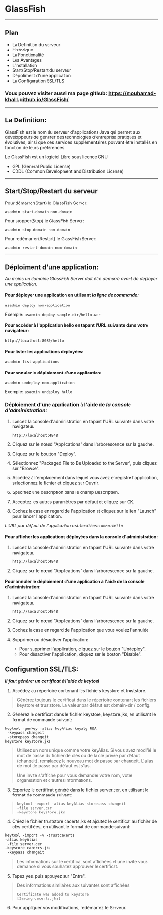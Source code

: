 [logo]: https://github.com/mouhamad-khalil/GlassFish/glassfish.png "GlassFish"

# GlassFish

___
## Plan
- La Definition du serveur 
- Historique
- La Fonctionalité
- Les Avantages
- L'installation
- Start/Stop/Restart du serveur
- Dépoliment d'une application 
- La Configuration SSL/TLS

### Vous pouvez visiter aussi ma page github: https://mouhamad-khalil.github.io/GlassFish/
___
## La Definition: 
GlassFish est le nom du serveur d'applications Java qui permet aux développeurs de générer des technologies d'entreprise pratiques et évolutives, ainsi que des services supplémentaires pouvant être installés en fonction de leurs préférences.

Le GlassFish est un logiciel Libre sous licence GNU 
  - GPL (General Public License) 
  - CDDL (Common Development and Distribution License)
  
___
## Start/Stop/Restart du serveur 
Pour démarrer(Start) le GlassFish Server:

```asadmin start-domain non-domain```

Pour stopper(Stop) le GlassFish Server: 

```asadmin stop-domain nom-domain```

Pour redémarrer(Restart) le GlassFish Server:

```asadmin restart-domain nom-domain```

___
## Déploiment d'une application:
*Au moins un domaine GlassFish Server doit être démarré avant de déployer une application.*

#### Pour déployer une application en utilisant *la ligne de commande:*

```asadmin deploy nom-application```

Exemple: ``asadmin deploy sample-dir/hello.war``

#### Pour accéder à l'application hello en tapant l'URL suivante dans votre navigateur:

``http://localhost:8080/hello``

#### Pour lister les applications déployées:

```asadmin list-applications```

#### Pour annuler le déploiement d'une application:

```asadmin undeploy nom-application```

Exemple: ```asadmin undeploy hello```

### Déploiement d'une application à l'aide de *la console d'administration:*

1. Lancez la console d'administration en tapant l'URL suivante dans votre navigateur.

   ```http://localhost:4848```
2. Cliquez sur le nœud "Applications" dans l'arborescence sur la gauche.
3. Cliquez sur le boutton "Deploy".
4. Sélectionnez "Packaged File to Be Uploaded to the Server", puis cliquez sur "Browse".
5. Accédez à l'emplacement dans lequel vous avez enregistré l'application, sélectionnez le fichier et cliquez sur Ouvrir.
6. Spécifiez une description dans le champ Description.
7. Acceptez les autres paramètres par défaut et cliquez sur OK.
8. Cochez la case en regard de l'application et cliquez sur le lien "Launch" pour lancer l'application.

  *L'URL par défaut de l'application est:```localhost:8080:hello```*

#### Pour afficher les applications déployées dans la console d'administration:
1. Lancez la console d'administration en tapant l'URL suivante dans votre navigateur.

   ```http://localhost:4848```
2. Cliquez sur le nœud "Applications" dans l'arborescence sur la gauche.

#### Pour annuler le déploiement d'une application à l'aide de la console d'administration:
1. Lancez la console d'administration en tapant l'URL suivante dans votre navigateur.

   ```http://localhost:4848```
2. Cliquez sur le nœud "Applications" dans l'arborescence sur la gauche.
3. Cochez la case en regard de l'application que vous voulez l'annulée 
4. Supprimer ou désactiver l'application:
    - Pour supprimer l'application, cliquez sur le bouton "Undeploy".
    - Pour désactiver l'application, cliquez sur le bouton "Disable".

## Configuration SSL/TLS:
***Il faut générer un certificat à l'aide de keytool***
1. Accédez au répertoire contenant les fichiers keystore et truststore.
<blockquote>
  Générez toujours le certificat dans le répertoire contenant les fichiers keystore et truststore. La valeur par défaut est domain-dir / config.
</blockquote>

2. Générez le certificat dans le fichier keystore, keystore.jks, en utilisant le format de commande suivant:

```
keytool -genkey -alias keyAlias-keyalg RSA
 -keypass changeit
 -storepass changeit
keystore keystore.jks
```
<blockquote>
  Utilisez un nom unique comme votre keyAlias. Si vous avez modifié le mot de passe du fichier de clés ou de la clé privée par    défaut (changeit), remplacez le nouveau mot de passe par changeit. L'alias de mot de passe par défaut est s1as.
  
  Une invite s'affiche pour vous demander votre nom, votre organisation et d'autres informations.
</blockquote>

3. Exportez le certificat généré dans le fichier server.cer, en utilisant le format de commande suivant:
<blockquote>
  
  ```
  keytool -export -alias keyAlias-storepass changeit
 -file server.cer
 -keystore keystore.jks
  ```
</blockquote>

4. Créez le fichier truststore cacerts.jks et ajoutez le certificat au fichier de clés certifiées, en utilisant le format de commande suivant:

``` 
keytool -import -v -trustcacerts
-alias keyAlias
 -file server.cer
-keystore cacerts.jks
 -keypass changeit
```

<blockquote>
  Les informations sur le certificat sont affichées et une invite vous demande si vous souhaitez approuver le certificat.
</blockquote>

5. Tapez yes, puis appuyez sur "Entre".

<blockquote>
Des informations similaires aux suivantes sont affichées:
  
  ```
  Certificate was added to keystore
[Saving cacerts.jks]
  ```
</blockquote>

6. Pour appliquer vos modifications, redémarrez le Serveur.
